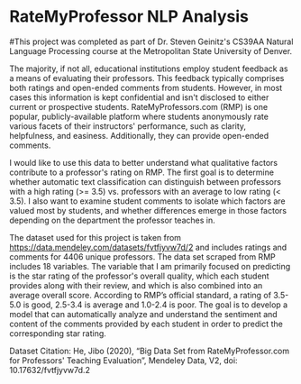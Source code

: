 # RateMyProfessor NLP Analysis
#This project was completed as part of Dr. Steven Geinitz's CS39AA Natural Language Processing course at the Metropolitan State University of Denver.

The majority, if not all, educational institutions employ student feedback as a means of evaluating their professors. This feedback typically comprises both ratings and open-ended comments from students. However, in most cases this information is kept confidential and isn't disclosed to either current or prospective students. RateMyProfessors.com (RMP) is one popular, publicly-available platform where students anonymously rate various facets of their instructors' performance, such as clarity, helpfulness, and easiness. Additionally, they can provide open-ended comments.

I would like to use this data to better understand what qualitative factors contribute to a professor's rating on RMP. The first goal is to determine whether automatic text classification can distinguish between professors with a high rating (>= 3.5) vs. professors with an average to low rating (< 3.5). I also want to examine student comments to isolate which factors are valued most by students, and whether differences emerge in those factors depending on the department the professor teaches in.

The dataset used for this project is taken from https://data.mendeley.com/datasets/fvtfjyvw7d/2 and includes ratings and comments for 4406 unique professors. The data set scraped from RMP includes 18 variables. The variable that I am primarily focused on predicting is the star rating of the professor's overall quality, which each student provides along with their review, and which is also combined into an average overall score. According to RMP’s official standard, a rating of 3.5-5.0 is good, 2.5-3.4 is average and 1.0-2.4 is poor. The goal is to develop a model that can automatically analyze and understand the sentiment and content of the comments provided by each student in order to predict the corresponding star rating.

Dataset Citation: He, Jibo (2020), “Big Data Set from RateMyProfessor.com for Professors' Teaching Evaluation”, Mendeley Data, V2, doi: 10.17632/fvtfjyvw7d.2
